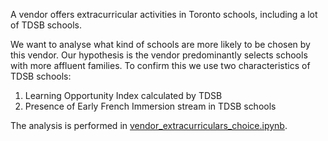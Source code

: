 A vendor offers extracurricular activities in Toronto schools, including a lot of TDSB schools.

We want to analyse what kind of schools are more likely to be chosen by this vendor. Our hypothesis is the vendor predominantly selects schools with more affluent families. To confirm this we use two characteristics of TDSB schools:
1) Learning Opportunity Index calculated by TDSB
2) Presence of Early French Immersion stream in TDSB schools

The analysis is performed in [vendor_extracurriculars_choice.ipynb](vendor_extracurriculars_choice.ipynb).
